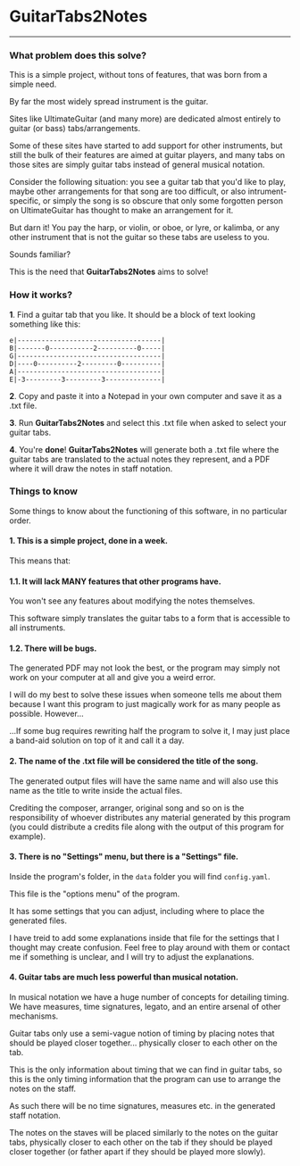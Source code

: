 # GuitarTabs2Notes

---

### What problem does this solve?

This is a simple project, without tons of features, that was born from a 
simple need. 

By far the most widely spread instrument is the guitar. 

Sites like UltimateGuitar (and many more) are dedicated almost entirely to 
guitar (or bass) tabs/arrangements. 

Some of these sites have started to add support for other instruments, but 
still the bulk of their features are aimed at guitar players, and many tabs 
on those sites are simply guitar tabs instead of general musical notation.

Consider the following situation: you see a guitar tab that you'd like to 
play, maybe other arrangements for that song are too difficult, or also 
intrument-specific, or simply the song is so obscure that only some forgotten 
person on UltimateGuitar has thought to make an arrangement for it. 

But darn it! You pay the harp, or violin, or oboe, or lyre, or kalimba, or any 
other instrument that is not the guitar so these tabs are useless to you.

Sounds familiar?

This is the need that **GuitarTabs2Notes** aims to solve!

### How it works?

**1**. 
Find a guitar tab that you like. 
It should be a block of text looking something like this:
```
e|------------------------------------|
B|-------0-----------2----------0-----|
G|------------------------------------|
D|----0----------2---------0----------|
A|------------------------------------|
E|-3---------3---------3--------------|
```

**2**. Copy and paste it into a Notepad in your own computer and save it as a 
.txt file.

**3**. Run **GuitarTabs2Notes** and select this .txt file when asked to select 
your guitar tabs.

**4**. You're **done**! **GuitarTabs2Notes** will generate both a .txt file 
where the guitar tabs are translated to the actual notes they represent, and a 
PDF where it will draw the notes in staff notation.

### Things to know

Some things to know about the functioning of this software, in no particular 
order.

#### 1. This is a simple project, done in a week.

This means that:

#### 1.1. It will lack MANY features that other programs have.

You won't see any features about modifying the notes themselves. 

This software simply translates the guitar tabs to a form that is accessible 
to all instruments.

#### 1.2. There will be bugs.

The generated PDF may not look the best, or the program may simply not work on 
your computer at all and give you a weird error. 

I will do my best to solve these issues when someone tells me about them 
because I want this program to just magically work for as many people as 
possible. However... 

...If some bug requires rewriting half the program to solve it, I may just 
place a band-aid solution on top of it and call it a day. 


#### 2. The name of the .txt file will be considered the title of the song. 

The generated output files will have the same name and will also use this name 
as the title to write inside the actual files.

Crediting the composer, arranger, original song and so on is the responsibility
of whoever distributes any material generated by this program (you could 
distribute a credits file along with the output of this program for example).
    
#### 3. There is no "Settings" menu, but there is a "Settings" file.

Inside the program's folder, in the `data` folder you will find `config.yaml`. 

This file is the "options menu" of the program. 

It has some settings that you can adjust, including where to place the 
generated files. 

I have treid to add some explanations inside that file for the settings that I
thought may create confusion. Feel free to play around with them or contact me 
if something is unclear, and I will try to adjust the explanations.
  
#### 4. Guitar tabs are much less powerful than musical notation. 

In musical notation we have a huge number of concepts for detailing timing. 
We have measures, time signatures, legato, and an entire arsenal of other 
mechanisms. 

Guitar tabs only use a semi-vague notion of timing by placing notes that should 
be played closer together... physically closer to each other on the tab. 

This is the only information about timing that we can find in guitar tabs, so 
this is the only timing information that the program can use to arrange the 
notes on the staff. 

As such there will be no time signatures, measures etc. in the generated staff 
notation. 

The notes on the staves will be placed similarly to the notes on the guitar 
tabs, physically closer to each other on the tab if they should be played 
closer together (or father apart if they should be played more slowly).
  












